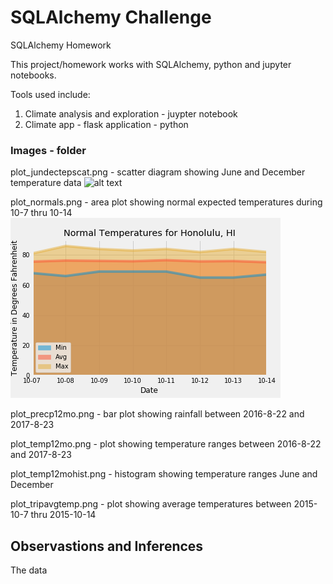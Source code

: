 # SQLAlchemy Challenge
SQLAlchemy Homework

This project/homework works with SQLAlchemy, python and jupyter notebooks.

Tools used include:

1. Climate analysis and exploration - juypter notebook
2. Climate app - flask application - python

### Images - folder

plot_jundectepscat.png - scatter diagram showing June and December temperature data
![alt text](https://github.com/RADettmer/sqlalchemy_challenge/blob/master/images/plot_jundectepscat.png)
	
plot_normals.png - area plot showing normal expected temperatures during 10-7 thru 10-14
![alt text](https://github.com/RADettmer/sqlalchemy_challenge/blob/master/images/plot_normals.png)
	
plot_precp12mo.png - bar plot showing rainfall between 2016-8-22 and 2017-8-23
	
plot_temp12mo.png - plot showing temperature ranges between 2016-8-22 and 2017-8-23
	
plot_temp12mohist.png - histogram showing temperature ranges June and December
	
plot_tripavgtemp.png - plot showing average temperatures between 2015-10-7 thru 2015-10-14
	
## Observastions and Inferences

The data
